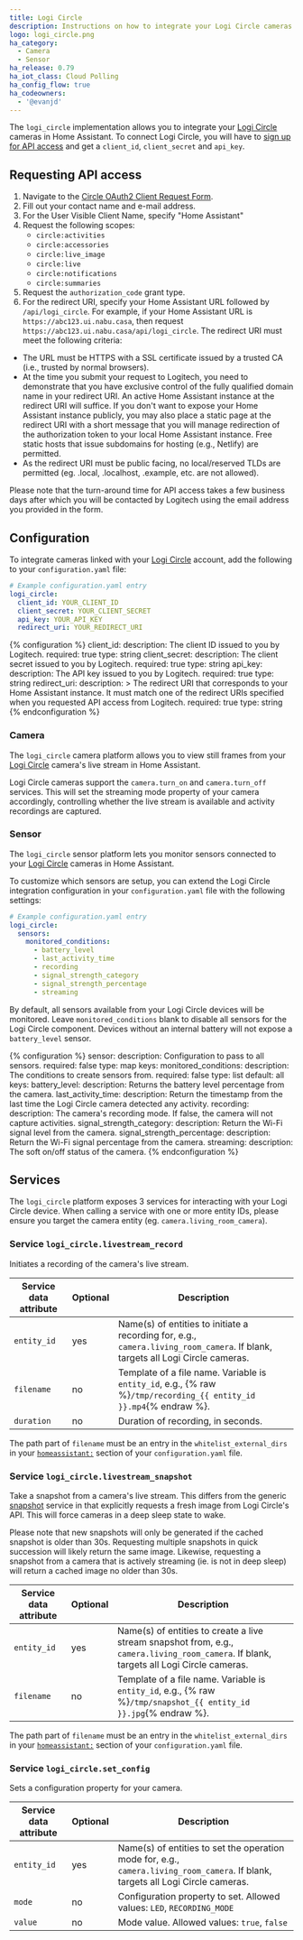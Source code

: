 ```yaml
---
title: Logi Circle
description: Instructions on how to integrate your Logi Circle cameras within Home Assistant.
logo: logi_circle.png
ha_category:
  - Camera
  - Sensor
ha_release: 0.79
ha_iot_class: Cloud Polling
ha_config_flow: true
ha_codeowners:
  - '@evanjd'
---
```


The `logi_circle` implementation allows you to integrate your [Logi Circle](https://circle.logi.com/) cameras in Home Assistant. To connect Logi Circle, you will have to [sign up for API access](#requesting-api-access) and get a `client_id`, `client_secret` and `api_key`.

## Requesting API access

1. Navigate to the [Circle OAuth2 Client Request Form](https://docs.google.com/forms/d/184FUILJ10rVxotyOQR5DAiu6GcCbK31AZszUdzT1ybs).
2. Fill out your contact name and e-mail address.
3. For the User Visible Client Name, specify "Home Assistant"
3. Request the following scopes:
    * `circle:activities`
    * `circle:accessories`
    * `circle:live_image`
    * `circle:live`
    * `circle:notifications`
    * `circle:summaries`
4. Request the `authorization_code` grant type.
5. For the redirect URI, specify your Home Assistant URL followed by `/api/logi_circle`. For example, if your Home Assistant URL is `https://abc123.ui.nabu.casa`, then request `https://abc123.ui.nabu.casa/api/logi_circle`. The redirect URI must meet the following criteria:
 * The URL must be HTTPS with a SSL certificate issued by a trusted CA (i.e., trusted by normal browsers).
 * At the time you submit your request to Logitech, you need to demonstrate that you have exclusive control of the fully qualified domain name in your redirect URI. An active Home Assistant instance at the redirect URI will suffice. If you don't want to expose your Home Assistant instance publicly, you may also place a static page at the redirect URI with a short message that you will manage redirection of the authorization token to your local Home Assistant instance. Free static hosts that issue subdomains for hosting (e.g., Netlify) are permitted.
 * As the redirect URI must be public facing, no local/reserved TLDs are permitted (eg. .local, .localhost, .example, etc. are not allowed).

Please note that the turn-around time for API access takes a few business days after which you will be contacted by Logitech using the email address you provided in the form.

## Configuration

To integrate cameras linked with your [Logi Circle](https://circle.logi.com/) account, add the following to your `configuration.yaml` file:

```yaml
# Example configuration.yaml entry
logi_circle:
  client_id: YOUR_CLIENT_ID
  client_secret: YOUR_CLIENT_SECRET
  api_key: YOUR_API_KEY
  redirect_uri: YOUR_REDIRECT_URI
```

{% configuration %}
client_id:
  description: The client ID issued to you by Logitech.
  required: true
  type: string
client_secret:
  description: The client secret issued to you by Logitech.
  required: true
  type: string
api_key:
  description: The API key issued to you by Logitech.
  required: true
  type: string
redirect_uri:
  description: > 
    The redirect URI that corresponds to your Home Assistant instance.
    It must match one of the redirect URIs specified when you requested API
    access from Logitech.
  required: true
  type: string
{% endconfiguration %}

### Camera

The `logi_circle` camera platform allows you to view still frames from your [Logi Circle](https://circle.logi.com/) camera's live stream in Home Assistant.

Logi Circle cameras support the `camera.turn_on` and `camera.turn_off` services. This will set the streaming mode property of your camera accordingly, controlling whether the live stream is available and activity recordings are captured.

### Sensor

The `logi_circle` sensor platform lets you monitor sensors connected to your [Logi Circle](https://circle.logi.com) cameras in Home Assistant.

To customize which sensors are setup, you can extend the Logi Circle integration configuration in your `configuration.yaml` file with the following settings:

```yaml
# Example configuration.yaml entry
logi_circle:
  sensors:
    monitored_conditions:
      - battery_level
      - last_activity_time
      - recording
      - signal_strength_category
      - signal_strength_percentage
      - streaming
```

By default, all sensors available from your Logi Circle devices will be monitored. Leave `monitored_conditions` blank to disable all sensors for the Logi Circle component. Devices without an internal battery will not expose a `battery_level` sensor.

{% configuration %}
sensor:
  description: Configuration to pass to all sensors.
  required: false
  type: map
  keys:
    monitored_conditions:
      description: The conditions to create sensors from.
      required: false
      type: list
      default: all
      keys:
        battery_level:
          description: Returns the battery level percentage from the camera.
        last_activity_time:
          description: Return the timestamp from the last time the Logi Circle camera detected any activity.
        recording:
          description: The camera's recording mode. If false, the camera will not capture activities.
        signal_strength_category:
          description: Return the Wi-Fi signal level from the camera.
        signal_strength_percentage:
          description: Return the Wi-Fi signal percentage from the camera.
        streaming:
          description: The soft on/off status of the camera.
{% endconfiguration %}

## Services

The `logi_circle` platform exposes 3 services for interacting with your Logi Circle device. When calling a service with one or more entity IDs, please ensure you target the camera entity (eg. `camera.living_room_camera`).

### Service `logi_circle.livestream_record`

Initiates a recording of the camera's live stream.

| Service data attribute | Optional | Description |
| ---------------------- | -------- | ----------- |
| `entity_id`            |      yes | Name(s) of entities to initiate a recording for, e.g., `camera.living_room_camera`. If blank, targets all Logi Circle cameras. |
| `filename `            |      no  | Template of a file name. Variable is `entity_id`, e.g., {% raw %}`/tmp/recording_{{ entity_id }}.mp4`{% endraw %}. |
| `duration`             |      no  | Duration of recording, in seconds.

The path part of `filename` must be an entry in the `whitelist_external_dirs` in your [`homeassistant:`](/docs/configuration/basic/) section of your `configuration.yaml` file.

### Service `logi_circle.livestream_snapshot`

Take a snapshot from a camera's live stream. This differs from the generic [snapshot](/integrations/camera/#service-snapshot) service in that explicitly requests a fresh image from Logi Circle's API. This will force cameras in a deep sleep state to wake.

Please note that new snapshots will only be generated if the cached snapshot is older than 30s. Requesting multiple snapshots in quick succession will likely return the same image. Likewise, requesting a snapshot from a camera that is actively streaming (ie. is not in deep sleep) will return a cached image no older than 30s.

| Service data attribute | Optional | Description |
| ---------------------- | -------- | ----------- |
| `entity_id`            |      yes | Name(s) of entities to create a live stream snapshot from, e.g., `camera.living_room_camera`. If blank, targets all Logi Circle cameras. |
| `filename`             |      no  | Template of a file name. Variable is `entity_id`, e.g., {% raw %}`/tmp/snapshot_{{ entity_id }}.jpg`{% endraw %}. |

The path part of `filename` must be an entry in the `whitelist_external_dirs` in your [`homeassistant:`](/docs/configuration/basic/) section of your `configuration.yaml` file.

### Service `logi_circle.set_config`

Sets a configuration property for your camera.

| Service data attribute | Optional | Description |
| ---------------------- | -------- | ----------- |
| `entity_id`            |      yes | Name(s) of entities to set the operation mode for, e.g., `camera.living_room_camera`. If blank, targets all Logi Circle cameras. |
| `mode`                 |      no  | Configuration property to set. Allowed values: `LED`, `RECORDING_MODE` |
| `value`                |      no  | Mode value. Allowed values: `true`, `false` |
